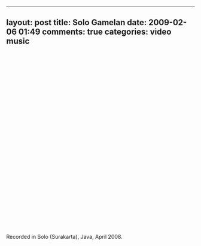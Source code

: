
---
layout: post
title: Solo Gamelan
date: 2009-02-06 01:49
comments: true
categories: video music
---

<object width="625" height="471"><param name="allowfullscreen" value="true" /><param name="allowscriptaccess" value="always" /><param name="movie" value="http://vimeo.com/moogaloop.swf?clip_id=3104125&server=vimeo.com&show_title=0&show_byline=0&show_portrait=0&color=ffffff&fullscreen=1" /><embed src="http://vimeo.com/moogaloop.swf?clip_id=3104125&server=vimeo.com&show_title=0&show_byline=0&show_portrait=0&color=ffffff&fullscreen=1" type="application/x-shockwave-flash" allowfullscreen="true" allowscriptaccess="always" width="625" height="471"></embed></object>

Recorded in Solo (Surakarta), Java, April 2008.


